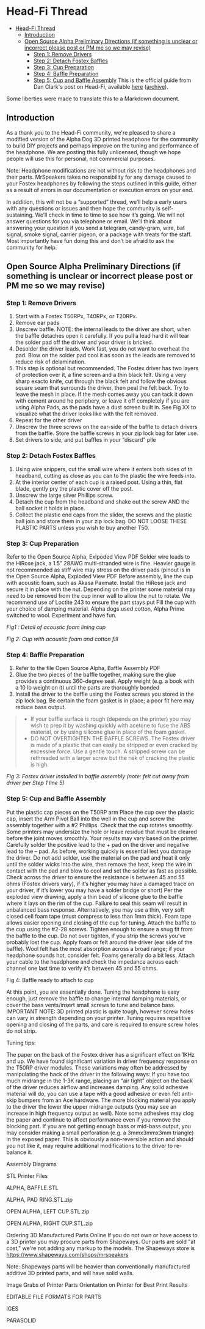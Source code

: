 # Head-Fi Thread
- [Head-Fi Thread](#head-fi-thread)
  - [Introduction](#introduction)
  - [Open Source Alpha Preliminary Directions (if something is unclear or incorrect please post or PM me so we may revise)](#open-source-alpha-preliminary-directions-if-something-is-unclear-or-incorrect-please-post-or-pm-me-so-we-may-revise)
    - [Step 1: Remove Drivers](#step-1-remove-drivers)
    - [Step 2: Detach Fostex Baffles](#step-2-detach-fostex-baffles)
    - [Step 3:  Cup Preparation](#step-3-cup-preparation)
    - [Step 4: Baffle Preparation](#step-4-baffle-preparation)
    - [Step 5: Cup and Baffle Assembly](#step-5-cup-and-baffle-assembly)
This is the official guide from Dan Clark's post on Head-Fi, available [here](https://www.head-fi.org/threads/open-alpha-t50-3d-printed-headphone-project-from-mrspeakers.825868/) ([archive](https://web.archive.org/web/2019*/https://www.head-fi.org/threads/open-alpha-t50-3d-printed-headphone-project-from-mrspeakers.825868/)).

Some liberties were made to translate this to a Markdown document.

## Introduction

As a thank you to the Head-Fi community, we're pleased to share a modified version of the Alpha Dog 3D printed headphone for the community to build DIY projects and perhaps improve on the tuning and performance of the headphone.  We are posting this fully unlicensed, though we hope people will use this for personal, not commercial purposes.  
 
Note: Headphone modifications are not without risk to the headphones and their parts.  MrSpeakers takes no responsibility for any damage caused to your Fostex headphones by following the steps outlined in this guide, either as a result of errors in our documentation or execution errors on your end.  
 
In addition, this will not be a “supported” thread, we’ll help a early users with any questions or issues and then hope the community is self-sustaining.  We’ll check in time to time to see how it’s going.  We will not answer questions for you via telephone or email. We’ll think about answering your question if you send a telegram, candy-gram, wire, bat signal, smoke signal, carrier pigeon, or a package with treats for the staff.  Most importantly have fun doing this and don’t be afraid to ask the community for help. 
 
 
## Open Source Alpha Preliminary Directions (if something is unclear or incorrect please post or PM me so we may revise)
 
### Step 1: Remove Drivers
1. Start with a Fostex T50RPx, T40RPx, or T20RPx.
2. Remove ear pads
3. Unscrew baffle.  NOTE: the internal leads to the driver are short, when the baffle detaches open it carefully.  If you pull a lead hard it will tear the solder pad off the driver and your driver is bricked. 
4. Desolder the driver leads.  Work fast, you do not want to overheat the pad.  Blow on the solder pad cool it as soon as the leads are removed to reduce risk of delamination.
5. This step is optional but recommended.  The Fostex driver has two layers of protection over it, a fine screen and a thin black felt. Using a very sharp exacto knife, cut through the black felt and follow the obvious square seam that surrounds the driver, then peal the felt back.  Try to leave the mesh in place.  If the mesh comes away you can tack it down with cement around he periphery, or leave it off completely if you are using Alpha Pads, as the pads have a dust screen built in.  See Fig XX to visualize what the driver looks like with the felt removed.
6. Repeat for the other driver
7. Unscrew the three screws on the ear-side of the baffle to detach drivers from the baffle.  Store the baffle screws in your zip lock bag for later use.
8. Set drivers to side, and put baffles in your “discard” pile
 
### Step 2: Detach Fostex Baffles

1. Using wire snippers, cut the small wire where it enters both sides of th headband, cutting as close as you can to the plastic the wire feeds into.
2. At the interior center of each cup is a raised post.  Using a thin, flat blade, gently pry the plastic cover off the post.
3. Unscrew the large silver Phillips screw.
4. Detach the cup from the headband and shake out the screw AND the ball socket it holds in place.
5. Collect the plastic end caps from the slider, the screws and the plastic ball join and store them in your zip lock bag.  DO NOT LOOSE THESE PLASTIC PARTS unless you wish to buy another T50. 
 
### Step 3:  Cup Preparation

Refer to the Open Source Alpha, Exlpoded View PDF
Solder wire leads to the HiRose jack, a 1.5” 28AWG multi-stranded wire is fine.  Heavier gauge is not recommended as stiff wire may stress on the driver pads (pinout is in the Open Source Alpha, Exploded View PDF
Before assembly, line the cup with acoustic foam, such as Akasa Paxmate.
Install the HiRose jack and secure it in place with the nut.  Depending on the printer some material may need to be removed from the cup inner wall to allow the nut to rotate.  We recommend use of Loctite 243 to ensure the part stays put
Fill the cup with your choice of damping material.  Alpha dogs used cotton, Alpha Prime switched to wool.  Experiment and have fun.
 


_Fig1 :  Detail of acoustic foam lining cup_
 

 
_Fig 2: Cup with acoustic foam and cotton fill_
 
### Step 4: Baffle Preparation
1. Refer to the file Open Source Alpha, Baffle Assembly PDF
2. Glue the two pieces of the baffle together, making sure the glue provides a continuous 360-degree seal.  Apply weight (e.g. a book with a 10 lb weight on it) until the parts are thoroughly bonded
3. Install the driver to the baffle using the Fostex screws you stored in the zip lock bag.  Be certain the foam gasket is in place; a poor fit here may reduce bass output.

> - If your baffle surface is rough (depends on the printer) you may wish to prep it by washing quickly with acetone to fuse the ABS material, or by using silicone glue in place of the foam gasket.
> - DO NOT OVERTIGHTEN THE BAFFLE SCREWS.  The Fostex driver is made of a plastic that can easily be stripped or even cracked by excessive force.  Use a gentle touch.  A stripped screw can be rethreaded with a larger screw but the risk of cracking the plastic is high.
 
_Fig 3:  Fostex driver installed in baffle assembly (note: felt cut away from driver per Step 1 line 5)_
 
### Step 5: Cup and Baffle Assembly
Put the plastic cap pieces on the T50RP arm
Place the cup over the plastic cap, insert the Arm Pivot Ball into the well in the cup and screw the assembly together with a #2 Phillips.   Check that the cup rotates smoothly.  Some printers may undersize the hole or leave residue that must be cleared before the joint moves smoothly.  Your results may vary based on the printer.
Carefully solder the positive lead to the + pad on the driver and negative lead to the – pad.  As before, working quickly is essential lest you damage the driver.  Do not add solder, use the material on the pad and heat it only until the solder wicks into the wire, then remove the heat, keep the wire in contact with the pad and blow to cool and set the solder as fast as possible.
Check across the driver to ensure the resistance is between 45 and 55 ohms (Fostex drivers vary), if it’s higher you may have a damaged trace on your driver, if it’s lower you may have a solder bridge or short)
Per the exploded view drawing, apply a thin bead of silicone glue to the baffle where it lays on the rim of the cup.  Failure to seal this seam will result in unbalanced bass response.  Alternatively, you may use a thin, very soft closed cell foam tape (must compress to less than 1mm thick).  Foam tape allows easier opening and closing of the cup for tuning.
Attach the baffle to the cup using the #2-28 screws.  Tighten enough to ensure a snug fit from the baffle to the cup.  Do not over tighten, if you strip the screws you’ve probably lost the cup.
Apply foam or felt around the driver (ear side of the baffle).  Wool felt has the most absorption across a broad range; if your headphone sounds hot, consider felt.  Foams generally do a bit less.
Attach your cable to the headphone and check the impedance across each channel one last time to verify it’s between 45 and 55 ohms.
 

Fig 4: Baffle ready to attach to cup
 
At this point, you are essentially done.  Tuning the headphone is easy enough, just remove the baffle to change internal damping materials, or cover the bass vents/insert small screws to tune and balance bass.  IMPORTANT NOTE:  3D printed plastic is quite tough, however screw holes can vary in strength depending on your printer.  Tuning requires repetitive opening and closing of the parts, and care is required to ensure screw holes do not strip.
 
Tuning tips:
 
The paper on the back of the Fostex driver has a significant effect on 1KHz and up.  We have found significant variation in driver frequency response on the T50RP driver modules.  These variations may often be addressed by manipulating the back of the driver in the following ways:
If you have too much midrange in the 1-3K range, placing an “air tight” object on the back of the driver reduces airflow and increases damping.  Any solid adhesive material will do, you can use a tape with a good adhesive or even felt anti-skip bumpers from an Ace hardware.  The more blocking material you apply to the driver the lower the upper midrange outputs (you may see an increase in high frequency output as well).  Note some adhesives may clog the paper and continue to affect performance even if you remove the blocking part.
If you are not getting enough bass or mid-bass output, you may consider making a small perforation (e.g. a 3mmx3mmx3mm triangle) in the exposed paper.  This is obviously a non-reversible action and should you not like it, may require additional modifications to the driver to re-balance it. 
 
Assembly Diagrams
 
 
 
 
 
 
 
STL Printer Files
 
ALPHA, BAFFLE.STL
 
ALPHA, PAD RING.STL.zip
 
OPEN ALPHA, LEFT CUP.STL.zip
 
OPEN ALPHA, RIGHT CUP.STL.zip
 
Ordering 3D Manufactured Parts Online
If you do not own or have access to a 3D printer you may procure parts from Shapeways.  Our parts are sold "at cost," we're not adding any markup to the models.  The Shapeways store is https://www.shapeways.com/shops/mrspeakers
 
Note: Shapeways parts will be heavier than conventionally manufactured additive 3D printed parts, and will have solid walls.
 
Image Grabs of Printer Parts Orientation on Printer for Best Print Results 
 
     
 
EDITABLE FILE FORMATS FOR PARTS
 
IGES
 
PARASOLID
